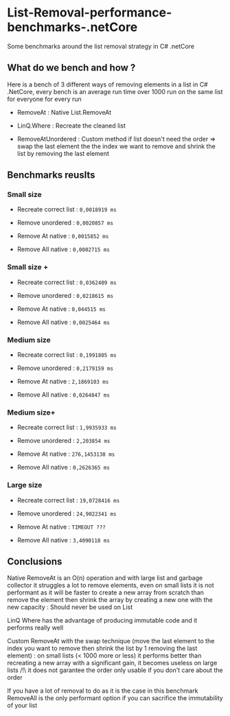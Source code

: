 # List-Removal-performance-benchmarks-.netCore

Some benchmarks around the list removal strategy in C# .netCore


## What do we bench and how ?

Here is a bench of 3 different ways of removing elements in a list in C# .NetCore, every bench is an average run time over 1000 run on the same list for everyone for every run

- RemoveAt : Native List.RemoveAt

- LinQ.Where : Recreate the cleaned list

- RemoveAtUnordered : Custom method if list doesn't need the order => swap the last element the the index we want to remove and shrink the list by removing the last element


## Benchmarks reuslts


### Small size
- Recreate correct list : `0,0018919 ms`

- Remove unordered : `0,0020857 ms`

- Remove At native : `0,0015852 ms`

- Remove All native : `0,0002715 ms`


### Small size +
- Recreate correct list : `0,0362409 ms`

- Remove unordered : `0,0218615 ms`

- Remove At native : `0,044515 ms`

- Remove All native : `0,0025464 ms`


### Medium size
- Recreate correct list : `0,1991805 ms`

- Remove unordered : `0,2179159 ms`

- Remove At native : `2,1869103 ms`

- Remove All native : `0,0264847 ms`

### Medium size+
- Recreate correct list : `1,9935933 ms`

- Remove unordered : `2,203854 ms`

- Remove At native : `276,1453138 ms`

- Remove All native : `0,2626365 ms`


### Large size
- Recreate correct list : `19,0728416 ms`

- Remove unordered : `24,9022341 ms`

- Remove At native : `TIMEOUT ???`

- Remove All native : `3,4090118 ms`


## Conclusions

Native RemoveAt is an O(n) operation and with large list and garbage collector it struggles a lot to remove elements, even on small lists it is not performant as it will be faster to create a new array from scratch than remove the element then shrink the array by creating a new one with the new capacity : Should never be used on List

LinQ Where has the advantage of producing immutable code and it performs really well

Custom RemoveAt with the swap technique (move the last element to the index you want to remove then shrink the list by 1 removing the last element) : on small lists (< 1000 more or less) it performs better than recreating a new array with a significant gain, it becomes useless on large lists /!\ it does not garantee the order only usable if you don't care about the order

If you have a lot of removal to do as it is the case in this benchmark RemoveAll is the only performant option if you can sacrifice the immutability of your list